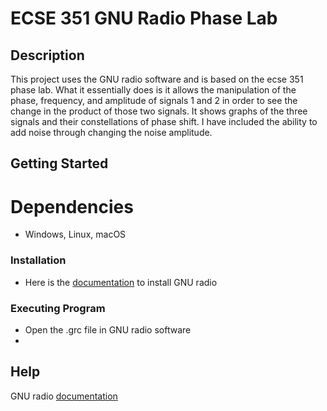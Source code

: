 # ECSE 351 GNU Radio Phase Lab

## Description
This project uses the GNU radio software and is based on the ecse 351 phase lab. What it essentially does is it allows the manipulation of the
phase, frequency, and amplitude of signals 1 and 2 in order to see the change in the product of those two signals. It shows graphs of
the three signals and their constellations of phase shift. I have included the ability to add noise through changing the noise amplitude.

## Getting Started

# Dependencies
* Windows, Linux, macOS

### Installation
* Here is the [documentation](https://wiki.gnuradio.org/index.php/InstallingGR) to install GNU radio

### Executing Program
* Open the .grc file in GNU radio software
* 

## Help
GNU radio [documentation](https://wiki.gnuradio.org/index.php?title=Category:Block_Docs)
